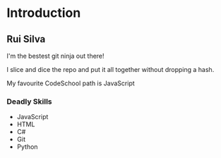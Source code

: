 # Introduction

## Rui Silva

I'm the bestest git ninja out there!

I slice and dice the repo and put it all together without dropping a hash.

My favourite CodeSchool path is JavaScript

### Deadly Skills

* JavaScript
* HTML
* C#
* Git
* Python
